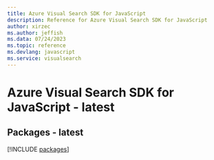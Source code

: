 ```yaml
---
title: Azure Visual Search SDK for JavaScript
description: Reference for Azure Visual Search SDK for JavaScript
author: xirzec
ms.author: jeffish
ms.data: 07/24/2023
ms.topic: reference
ms.devlang: javascript
ms.service: visualsearch
---
```

# Azure Visual Search SDK for JavaScript - latest
## Packages - latest
[!INCLUDE [packages](visual-search-index.md)]